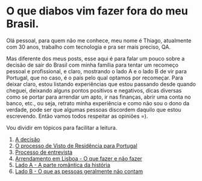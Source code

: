 # O que diabos vim fazer fora do meu Brasil.

Olá pessoal, para quem não me conhece, meu nome é Thiago, atualmente com 30 anos, trabalho com tecnologia e pra ser mais preciso, QA.

Mas diferente dos meus posts, esse aqui é para falar um pouco sobre a decisão de sair do Brasil com minha família para tentar um recomeço pessoal e profissional, e claro, mostrando o lado A e o lado B de vir para Portugal, que no caso, é o país pelo qual optamos por recomeçar. Para deixar claro, estou listando experiências que estou passando desde quando cheguei, deixando alguns pontos positivos e negativos, dicas diversas como se portar para arrendar um apto, ir nas finanças, abrir uma conta no banco, etc., ou seja, retrato minha experiência e como não sou o dono da verdade, pode ser que algumas pessoas discordem daquilo que estou escrevendo. Então vamos todos respeitar as opiniões =).

Vou dividir em tópicos para facilitar a leitura.

1. [A decisão](https://github.com/thiagomarquessp/ladoA-ladoB-MorarFora/blob/master/a-decisao.md)
2. [O processo de Visto de Residência para Portugal](https://github.com/thiagomarquessp/ladoA-ladoB-MorarFora/blob/master/processo-de-visto.md)
3. [Processo de entrevista](https://github.com/thiagomarquessp/ladoA-ladoB-MorarFora/blob/master/processo-entrevista.md)
4. [Arrendamento em Lisboa - O que fazer e não fazer](http://arrendamento.md)
5. [Lado A - A parte romântica da história](http://ladoromantico.md)
6. [Lado B - O que as pessoas geralmente não contam](http://oquenaotecontam.md)

